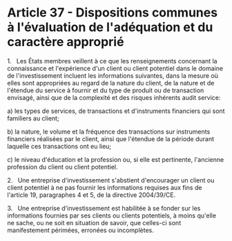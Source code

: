 # Article 37 - Dispositions communes à l'évaluation de l'adéquation et du caractère approprié


1.   Les États membres veillent à ce que les renseignements concernant la connaissance et l'expérience d'un client ou client potentiel dans le domaine de l'investissement incluent les informations suivantes, dans la mesure où elles sont appropriées au regard de la nature du client, de la nature et de l'étendue du service à fournir et du type de produit ou de transaction envisagé, ainsi que de la complexité et des risques inhérents audit service:

a) les types de services, de transactions et d'instruments financiers qui sont familiers au client;

b) la nature, le volume et la fréquence des transactions sur instruments financiers réalisées par le client, ainsi que l'étendue de la période durant laquelle ces transactions ont eu lieu;

c) le niveau d'éducation et la profession ou, si elle est pertinente, l'ancienne profession du client ou client potentiel.

2.   Une entreprise d'investissement s'abstient d'encourager un client ou client potentiel à ne pas fournir les informations requises aux fins de l'article 19, paragraphes 4 et 5, de la directive 2004/39/CE.

3.   Une entreprise d'investissement est habilitée à se fonder sur les informations fournies par ses clients ou clients potentiels, à moins qu'elle ne sache, ou ne soit en situation de savoir, que celles-ci sont manifestement périmées, erronées ou incomplètes.
